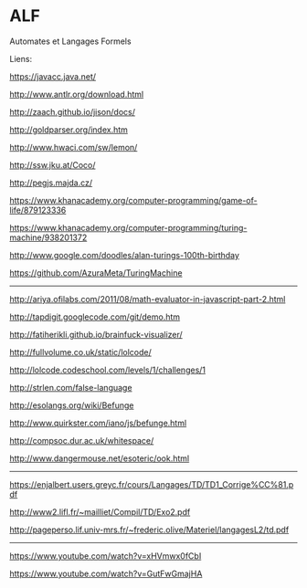 ALF
===

Automates et Langages Formels

Liens:

https://javacc.java.net/

http://www.antlr.org/download.html

http://zaach.github.io/jison/docs/

http://goldparser.org/index.htm

http://www.hwaci.com/sw/lemon/

http://ssw.jku.at/Coco/

http://pegjs.majda.cz/

https://www.khanacademy.org/computer-programming/game-of-life/879123336

https://www.khanacademy.org/computer-programming/turing-machine/938201372

http://www.google.com/doodles/alan-turings-100th-birthday

https://github.com/AzuraMeta/TuringMachine

----

http://ariya.ofilabs.com/2011/08/math-evaluator-in-javascript-part-2.html

http://tapdigit.googlecode.com/git/demo.htm

http://fatiherikli.github.io/brainfuck-visualizer/

http://fullvolume.co.uk/static/lolcode/

http://lolcode.codeschool.com/levels/1/challenges/1

http://strlen.com/false-language

http://esolangs.org/wiki/Befunge

http://www.quirkster.com/iano/js/befunge.html

http://compsoc.dur.ac.uk/whitespace/

http://www.dangermouse.net/esoteric/ook.html

----

https://enjalbert.users.greyc.fr/cours/Langages/TD/TD1_Corrige%CC%81.pdf

http://www2.lifl.fr/~mailliet/Compil/TD/Exo2.pdf

http://pageperso.lif.univ-mrs.fr/~frederic.olive/Materiel/langagesL2/td.pdf

----

https://www.youtube.com/watch?v=xHVmwx0fCbI

https://www.youtube.com/watch?v=GutFwGmajHA










